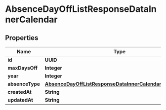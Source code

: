

# AbsenceDayOffListResponseDataInnerCalendar


## Properties

| Name | Type | Description | Notes |
|------------ | ------------- | ------------- | -------------|
|**id** | **UUID** |  |  [optional] |
|**maxDaysOff** | **Integer** |  |  [optional] |
|**year** | **Integer** |  |  [optional] |
|**absenceType** | [**AbsenceDayOffListResponseDataInnerCalendarAbsenceType**](AbsenceDayOffListResponseDataInnerCalendarAbsenceType.md) |  |  [optional] |
|**createdAt** | **String** |  |  [optional] |
|**updatedAt** | **String** |  |  [optional] |



